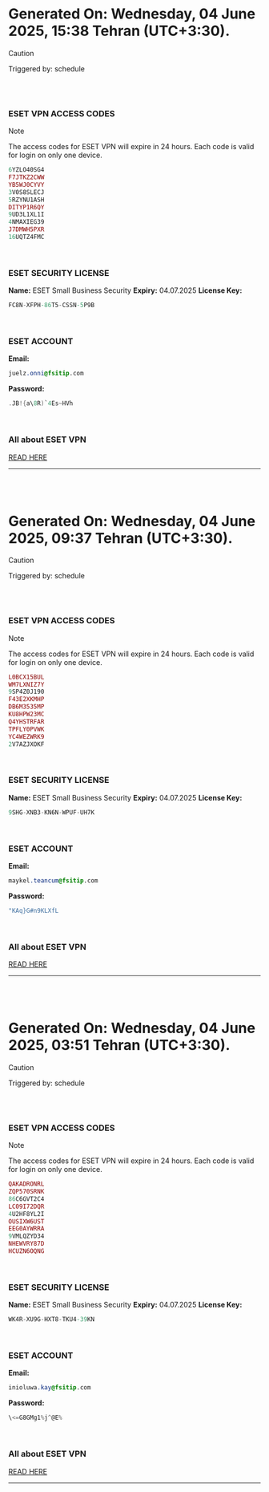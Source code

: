 # Generated On: Wednesday, 04 June 2025, 15:38 Tehran (UTC+3:30).

> [!CAUTION]
> Triggered by: schedule

<br><br>

### ESET VPN ACCESS CODES

> [!NOTE]
> The access codes for ESET VPN will expire in 24 hours.
> Each code is valid for login on only one device.

```ruby
6YZLO40SG4
F7JTKZ2CWW
YB5WJ0CYVY
3V0S8SLECJ
5RZYNU1ASH
DITYP1R6QY
9UD3L1XL1I
4NMAXIEG39
J7DMWH5PXR
16UQTZ4FMC
```

<br>

### ESET SECURITY LICENSE

**Name:** ESET Small Business Security
**Expiry:** 04.07.2025
**License Key:**

```POV-Ray SDL
FC8N-XFPH-86T5-CSSN-5P9B
```

<br>

### ESET ACCOUNT

**Email:**

```CSS
juelz.onni@fsitip.com
```

**Password:**

```POV-Ray SDL
.JB!{a\8R)`4Es~HVh
```

<br>

### All about ESET VPN

[READ HERE](https://t.me/F_NiREvil/2113)

---

<br><br>

# Generated On: Wednesday, 04 June 2025, 09:37 Tehran (UTC+3:30).

> [!CAUTION]
> Triggered by: schedule

<br><br>

### ESET VPN ACCESS CODES

> [!NOTE]
> The access codes for ESET VPN will expire in 24 hours.
> Each code is valid for login on only one device.

```ruby
L0BCX15BUL
WM7LXNIZ7Y
9SP4Z0J190
F43E2XKMHP
DB6M3535MP
KU8HPW23MC
Q4YHSTRFAR
TPFLY0PVWK
YC4WEZWRK9
2V7AZJXOKF
```

<br>

### ESET SECURITY LICENSE

**Name:** ESET Small Business Security
**Expiry:** 04.07.2025
**License Key:**

```POV-Ray SDL
9SHG-XNB3-KN6N-WPUF-UH7K
```

<br>

### ESET ACCOUNT

**Email:**

```CSS
maykel.teancum@fsitip.com
```

**Password:**

```POV-Ray SDL
"KAq}G#n9KLXfL
```

<br>

### All about ESET VPN

[READ HERE](https://t.me/F_NiREvil/2113)

---

<br><br>

# Generated On: Wednesday, 04 June 2025, 03:51 Tehran (UTC+3:30).

> [!CAUTION]
> Triggered by: schedule

<br><br>

### ESET VPN ACCESS CODES

> [!NOTE]
> The access codes for ESET VPN will expire in 24 hours.
> Each code is valid for login on only one device.

```ruby
QAKADRONRL
ZQP570SRNK
86C6GVT2C4
LC09I72DQR
4U2HF8YL2I
OUSIXW6UST
EEG0AYWRRA
9VMLQZYD34
NHEWVRY87D
HCUZN6OQNG
```

<br>

### ESET SECURITY LICENSE

**Name:** ESET Small Business Security
**Expiry:** 04.07.2025
**License Key:**

```POV-Ray SDL
WK4R-XU9G-HXT8-TKU4-39KN
```

<br>

### ESET ACCOUNT

**Email:**

```CSS
inioluwa.kay@fsitip.com
```

**Password:**

```POV-Ray SDL
\<=G8GMg1%j^@E%
```

<br>

### All about ESET VPN

[READ HERE](https://t.me/F_NiREvil/2113)

---

<br><br>

